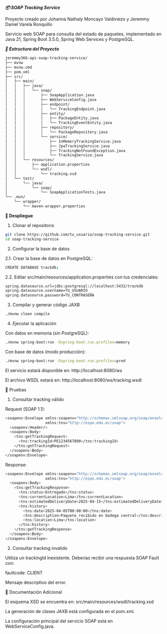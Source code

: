 ***📦 SOAP Tracking Service***

Proyecto creado por Johanna Nathaly Moncayo Valdiviezo y Jeremmy Daniel Varela Ronquillo

Servicio web SOAP para consulta del estado de paquetes, implementado en Java 21, Spring Boot 3.5.0, Spring Web Services y PostgreSQL.

***📂 Estructura del Proyecto***
```bash
jeremmy366-api-soap-tracking-service/
├── mvnw
├── mvnw.cmd
├── pom.xml
├── src/
│   ├── main/
│   │   ├── java/
│   │   │   └── soap/
│   │   │       ├── SoapApplication.java
│   │   │       ├── WebServiceConfig.java
│   │   │       ├── endpoint/
│   │   │       │   └── TrackingEndpoint.java
│   │   │       ├── entity/
│   │   │       │   ├── PackageEntity.java
│   │   │       │   └── TrackingEventEntity.java
│   │   │       ├── repository/
│   │   │       │   └── PackageRepository.java
│   │   │       └── service/
│   │   │           ├── InMemoryTrackingService.java
│   │   │           ├── JpaTrackingService.java
│   │   │           ├── TrackingNotFoundException.java
│   │   │           └── TrackingService.java
│   │   └── resources/
│   │       ├── application.properties
│   │       └── wsdl/
│   │           └── tracking.xsd
│   └── test/
│       └── java/
│           └── soap/
│               └── SoapApplicationTests.java
└── .mvn/
    └── wrapper/
        └── maven-wrapper.properties
```
**🚀 Despliegue**
1. Clonar el repositorio
```bash
git clone https://github.com/tu_usuario/soap-tracking-service.git
cd soap-tracking-service
```
2. Configurar la base de datos

2.1. Crear la base de datos en PostgreSQL:
```bash
CREATE DATABASE trackdb;
```
2.2. Editar src/main/resources/application.properties con tus credenciales:
```bash
spring.datasource.url=jdbc:postgresql://localhost:5432/trackdb
spring.datasource.username=TU_USUARIO
spring.datasource.password=TU_CONTRASEÑA
```
3. Compilar y generar código JAXB
```bash
./mvnw clean compile
```
4. Ejecutar la aplicación

Con datos en memoria (sin PostgreSQL):
```bash
./mvnw spring-boot:run -Dspring-boot.run.profiles=memory
```
Con base de datos (modo producción):
```bash
./mvnw spring-boot:run -Dspring-boot.run.profiles=prod
```
El servicio estará disponible en:
http://localhost:8080/ws

El archivo WSDL estará en:
http://localhost:8080/ws/tracking.wsdl

🧪 Pruebas
1. Consultar tracking válido

Request (SOAP 1.1):
```bash
<soapenv:Envelope xmlns:soapenv="http://schemas.xmlsoap.org/soap/envelope/"
                  xmlns:tns="http://espe.edu.ec/soap">
  <soapenv:Header/>
  <soapenv:Body>
    <tns:getTrackingRequest>
      <tns:trackingId>PE1234567890</tns:trackingId>
    </tns:getTrackingRequest>
  </soapenv:Body>
</soapenv:Envelope>
```
Response:
```bash
<soapenv:Envelope xmlns:soapenv="http://schemas.xmlsoap.org/soap/envelope/"
                  xmlns:tns="http://espe.edu.ec/soap">
  <soapenv:Body>
    <tns:getTrackingResponse>
      <tns:status>Entregado</tns:status>
      <tns:currentLocation>Lima</tns:currentLocation>
      <tns:estimatedDeliveryDate>2025-04-15</tns:estimatedDeliveryDate>
      <tns:history>
        <tns:date>2025-04-05T00:00:00</tns:date>
        <tns:description>Paquete recibido en bodega central</tns:description>
        <tns:location>Lima</tns:location>
      </tns:history>
    </tns:getTrackingResponse>
  </soapenv:Body>
</soapenv:Envelope>
```
2. Consultar tracking inválido

Utiliza un trackingId inexistente.
Deberías recibir una respuesta SOAP Fault con:

faultcode: CLIENT

Mensaje descriptivo del error.

📖 Documentación Adicional

El esquema XSD se encuentra en:
src/main/resources/wsdl/tracking.xsd

La generación de clases JAXB está configurada en el pom.xml.

La configuración principal del servicio SOAP está en WebServiceConfig.java.

